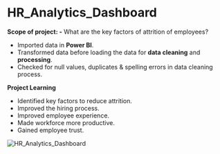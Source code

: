 # HR_Analytics_Dashboard

__Scope of project: -__
What are the key factors of attrition of employees?
* Imported data in __Power BI__.
* Transformed data before loading the data for __data cleaning__ and __processing__.
* Checked for null values, duplicates & spelling errors in data cleaning process.

__Project Learning__
* Identified key factors to reduce attrition.
* Improved the hiring process.
* Improved employee experience.
* Made workforce more productive.
* Gained employee trust.

![HR_Analytics_Dashboard](https://github.com/Kanthji/HR_Analytics_Dashboard/assets/116734498/c9806063-a6dd-479f-bfcb-8664a46690bc)
